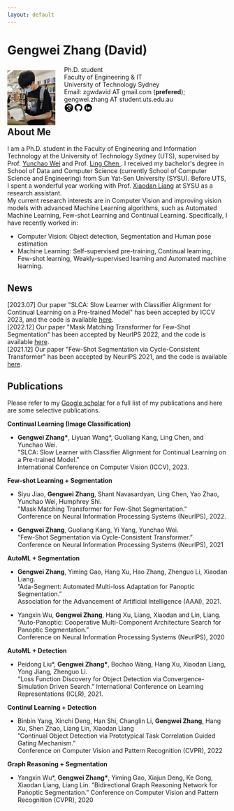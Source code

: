 ```yaml
---
layout: default
---
```


# Gengwei Zhang (David)
<img align="left" width="110" height="126.5" src="zgw_pic.png" style="margin:10px 20px 0px 0px">  

 Ph.D. student  
 Faculty of Engineering & IT  
 University of Technology Sydney  
 Email: zgwdavid AT gmail.com (**prefered**); gengwei.zhang AT student.uts.edu.au  
[<img src="./google-scholar.png" height="22px">](https://scholar.google.com/citations?user=YcikIekAAAAJ&hl=en)[<img src="./github.png" height="22px">](https://github.com/GengDavid)[<img src="./linkedin.png" height="22px">](https://www.linkedin.com/in/david-880254142/?locale=en_US)
<!--  [[GitHub]](https://github.com/GengDavid) [[Google scholar]](https://scholar.google.com/citations?user=YcikIekAAAAJ&hl=en) [[LinkedIn]](https://www.linkedin.com/in/david-880254142/?locale=en_US) -->

## About Me
I am a Ph.D. student in the Faculty of Engineering and Information Technology at the University of Technology Sydney (UTS), supervised by Prof. [Yunchao Wei](https://weiyc.github.io/index.html) and Prof. [Ling Chen
](https://profiles.uts.edu.au/Ling.Chen). I received my bachelor's degree in School of Data and Computer Science (currently School of Computer Science and Engineering) from Sun Yat-Sen University (SYSU). Before UTS, I spent a wonderful year working with Prof. [Xiaodan Liang](https://lemondan.github.io/) at SYSU as a research assistant.  
My current research interests are in Computer Vision and improving vision models with advanced Machine Learning algorithms, such as Automated Machine Learning, Few-shot Learning  and Continual Learning. Specifically, I have recently worked in:
- Computer Vision: Object detection, Segmentation and Human pose estimation
- Machine Learning: Self-supervised pre-training, Continual learning, Few-shot learning, Weakly-supervised learning and Automated machine learning.


## News
[2023.07] Our paper "SLCA: Slow Learner with Classifier Alignment for Continual Learning on a Pre-trained Model" has been accepted by ICCV 2023, and the code is available [here](https://github.com/GengDavid/SLCA).  
[2022.12] Our paper "Mask Matching Transformer for Few-Shot Segmentation" has been accepted by NeurIPS 2022, and the code is available [here](https://github.com/jiaosiyu1999/mmformer).  
[2021.12] Our paper "Few-Shot Segmentation via Cycle-Consistent Transformer" has been accepted by NeurIPS 2021, and the code is available [here](https://github.com/YanFangCS/CyCTR-Pytorch). 

## Publications

Please refer to my [Google scholar](https://scholar.google.com/citations?user=YcikIekAAAAJ&hl=en) for a full list of my publications and here are some selective publications.

**Continual Learning (Image Classification)**  

- **Gengwei Zhang\***, Liyuan Wang\*, Guoliang Kang, Ling Chen, and Yunchao Wei.  
 "SLCA: Slow Learner with Classifier Alignment for Continual Learning on a Pre-trained Model."  
 International Conference on Computer Vision (ICCV), 2023.  

**Few-shot Learning + Segmentation**

- Siyu Jiao, **Gengwei Zhang**, Shant Navasardyan, Ling Chen, Yao Zhao, Yunchao Wei, Humphrey Shi.  
  "Mask Matching Transformer for Few-Shot Segmentation."  
  Conference on Neural Information Processing Systems (NeurIPS), 2022. 

- **Gengwei Zhang**, Guoliang Kang, Yi Yang, Yunchao Wei.  
  ”Few-Shot Segmentation via Cycle-Consistent Transformer.”  
  Conference on Neural Information Processing Systems (NeurIPS), 2021  

**AutoML + Segmentation**

- **Gengwei Zhang**, Yiming Gao, Hang Xu, Hao Zhang, Zhenguo Li, Xiaodan Liang.  
  ”Ada-Segment: Automated Multi-loss Adaptation for Panoptic Segmentation.”  
  Association for the Advancement of Artificial Intelligence (AAAI), 2021.  

- Yangxin Wu, **Gengwei Zhang**, Hang Xu, Liang, Xiaodan and Lin, Liang.  
  ”Auto-Panoptic: Cooperative Multi-Component Architecture Search for Panoptic Segmentation.”  
  Conference on Neural Information Processing Systems (NeurIPS), 2020  

**AutoML + Detection**

- Peidong Liu\*, **Gengwei Zhang\***, Bochao Wang, Hang Xu, Xiaodan Liang, Yong Jiang, Zhenguo Li.  
  ”Loss Function Discovery for Object Detection via Convergence-Simulation Driven Search.”
  International Conference on Learning Representations (ICLR), 2021.

**Continul Learning + Detection**

- Binbin Yang, Xinchi Deng, Han Shi, Changlin Li, **Gengwei Zhang**, Hang Xu, Shen Zhao, Liang Lin,
Xiaodan Liang  
  ”Continual Object Detection via Prototypical Task Correlation Guided Gating Mechanism.”  
  Conference on Computer Vision and Pattern Recognition (CVPR), 2022

**Graph Reasoning + Segmentation**

- Yangxin Wu\*, **Gengwei Zhang\***, Yiming Gao, Xiajun Deng, Ke Gong, Xiaodan Liang, Liang Lin.
  ”Bidirectional Graph Reasoning Network for Panoptic Segmentation.”
  Conference on Computer Vision and Pattern Recognition (CVPR), 2020

